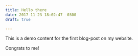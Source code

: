 ```yaml
---
title: Hello there
date: 2017-11-23 18:02:47 -0300
draft: true

---
```

This is a demo content for the first blog-post on my website.

Congrats to me!